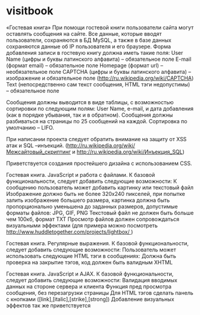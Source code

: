 # visitbook
«Гостевая книга»
При помощи гостевой книги пользователи сайта могут оставлять сообщения на сайте.
Все данные, которые вводят пользователи, сохраняются в БД MySQL, а также в базе данных сохраняются данные об IP пользователя и его браузере.
Форма добавления записи в гостевую книгу должна иметь такие поля:
User Name (цифры и буквы латинского алфавита) – обязательное поле
E-mail (формат email) – обязательное поле
Homepage (формат url) – необязательное поле
CAPTCHA (цифры и буквы латинского алфавита) – изображение и обязательное поле
(http://ru.wikipedia.org/wiki/CAPTCHA)
Text (непосредственно сам текст сообщения, HTML тэги недопустимы) – обязательное поле

Сообщения должны выводится в виде таблицы, с возможностью сортировки по следующим полям:
User Name, e-mail, и дата добавления (как в порядке убывания, так и в обратном). Сообщения должны разбиваться на страницы по 25 сообщений на каждой. Сортировка по умолчанию – LIFO.

При написании проекта следует обратить внимание на защиту от XSS атак и SQL –инъекций.
(http://ru.wikipedia.org/wiki/Межсайтовый_скриптинг и http://ru.wikipedia.org/wiki/Инъекция_SQL)

Приветствуется создания простейшего дизайна с использованием CSS.



Гостевая книга. JavaScript и работа с файлами.
К базовой функциональности, следует добавить следующие возможности:
К сообщению пользователь может добавить картинку или текстовый файл 
Изображение должно быть не более 320х240 пикселей, при попытке залить изображение большего размера, картинка должна быть пропорционально уменьшена до заданных размеров, допустимые форматы файлов: JPG, GIF, PNG
Текстовый файл не должен быть больше чем 100кб, формат TXT
Просмотр файлов должен сопровождаться визуальными эффектами (для примера можно посмотреть
http://www.huddletogether.com/projects/lightbox/ )

Гостевая книга. Регулярные выражения.
К базовой функциональности, следует добавить следующие возможности:
Пользователь может использовать следующие HTML тэги в сообщениях:
<a href=”” title=””></a>
<code></code>
<i></i>
<strike></strike>
<strong></strong>
Должна быть проверка на закрытие тэгов, код должен быть валидным XHTML



Гостевая книга. JavaScript и AJAX.
К базовой функциональности, следует добавить следующие возможности:
Валидация вводимых данных на стороне сервера и клиента
Функция пред просмотра сообщения, без перезагрузки страницы
Для HTML тэгов сделать панель с кнопками ([link],[italic],[strike],[strong])
Добавление визуальных эффектов так же приветствуется
